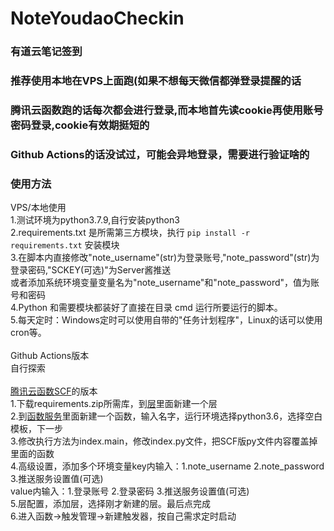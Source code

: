 # NoteYoudaoCheckin
### 有道云笔记签到<br>
### 推荐使用本地在VPS上面跑(如果不想每天微信都弹登录提醒的话
### 腾讯云函数跑的话每次都会进行登录,而本地首先读cookie再使用账号密码登录,cookie有效期挺短的<br>
### Github Actions的话没试过，可能会异地登录，需要进行验证啥的
### 使用方法<br>
VPS/本地使用<br>
1.测试环境为python3.7.9,自行安装python3<br>
2.requirements.txt 是所需第三方模块，执行 `pip install -r requirements.txt` 安装模块<br>
3.在脚本内直接修改"note_username"(str)为登录账号,"note_password"(str)为登录密码,"SCKEY(可选)"为Server酱推送<br>
   或者添加系统环境变量变量名为"note_username"和"note_password"，值为账号和密码<br>
4.Python 和需要模块都装好了直接在目录 cmd 运行所要运行的脚本。<br>
5.每天定时：Windows定时可以使用自带的"任务计划程序"，Linux的话可以使用cron等。<br>
<br>
Github Actions版本<br>
自行探索<br>
<br>
[腾讯云函数SCF](https://console.cloud.tencent.com/scf/index)的版本<br>
1.下载requirements.zip所需库，到[层](https://console.cloud.tencent.com/scf/layer)里面新建一个层<br>
2.到[函数服务](https://console.cloud.tencent.com/scf/list)里面新建一个函数，输入名字，运行环境选择python3.6，选择空白模板，下一步<br>
3.修改执行方法为index.main，修改index.py文件，把SCF版py文件内容覆盖掉里面的函数<br>
4.高级设置，添加多个环境变量key内输入：1.note_username 2.note_password 3.推送服务设置值(可选)<br>
value内输入：1.登录账号 2.登录密码 3.推送服务设置值(可选)<br>
5.层配置，添加层，选择刚才新建的层。最后点完成<br>
6.进入函数→触发管理→新建触发器，按自己需求定时启动<br>